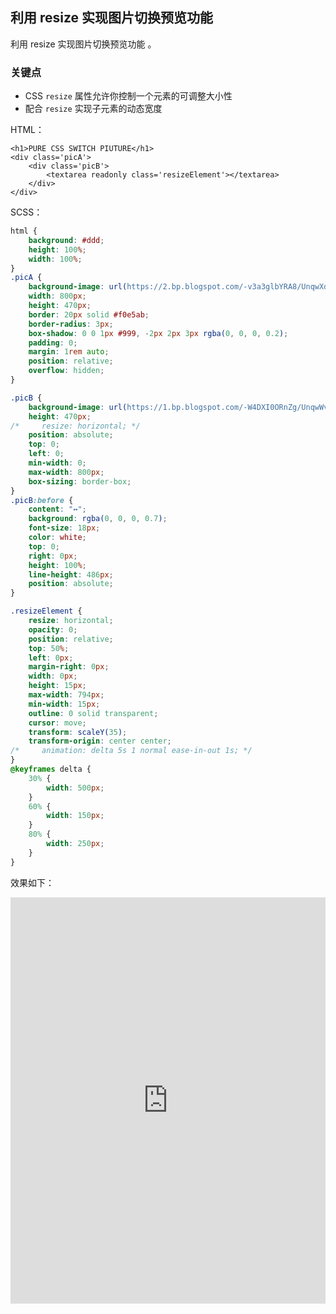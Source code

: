 ## 利用 resize 实现图片切换预览功能

利用 resize 实现图片切换预览功能 。

### 关键点

+ CSS `resize` 属性允许你控制一个元素的可调整大小性
+ 配合 `resize` 实现子元素的动态宽度

HTML：

```
<h1>PURE CSS SWITCH PIUTURE</h1>
<div class='picA'>
    <div class='picB'>
        <textarea readonly class='resizeElement'></textarea>
    </div>
</div>
```

SCSS：
```scss
html {
    background: #ddd;
    height: 100%;
    width: 100%;
}
.picA {
    background-image: url(https://2.bp.blogspot.com/-v3a3glbYRA8/UnqwXdlbwvI/AAAAAAAAHug/gNE9IhI2WSI/s1600/primavera-2.jpg);
    width: 800px;
    height: 470px;
    border: 20px solid #f0e5ab;
    border-radius: 3px;
    box-shadow: 0 0 1px #999, -2px 2px 3px rgba(0, 0, 0, 0.2);
    padding: 0;
    margin: 1rem auto;
    position: relative;
    overflow: hidden;
}

.picB {
    background-image: url(https://1.bp.blogspot.com/-W4DXI0ORnZg/UnqwWvUkTmI/AAAAAAAAHuY/vEsWcZBOCcI/s1600/oto%C3%B1o.jpg);
    height: 470px;
/*     resize: horizontal; */
    position: absolute;
    top: 0;
    left: 0;
    min-width: 0;
    max-width: 800px;
    box-sizing: border-box;
}
.picB:before {
    content: "↔";
    background: rgba(0, 0, 0, 0.7);
    font-size: 18px;
    color: white;
    top: 0;
    right: 0px;
    height: 100%;
    line-height: 486px;
    position: absolute;
}

.resizeElement {
    resize: horizontal;
    opacity: 0;
    position: relative;
    top: 50%;
    left: 0px;
    margin-right: 0px;
    width: 0px;
    height: 15px;
    max-width: 794px;
    min-width: 15px;
    outline: 0 solid transparent;
    cursor: move;
    transform: scaleY(35);
    transform-origin: center center;
/*     animation: delta 5s 1 normal ease-in-out 1s; */
}
@keyframes delta {
    30% {
        width: 500px;
    }
    60% {
        width: 150px;
    }
    80% {
        width: 250px;
    }
}
```

效果如下：

<iframe height="650" style="width: 100%;" scrolling="no" title="Image Swapping ↔ pure Css" src="https://codepen.io/Chokcoco/embed/bGqWJZL?default-tab=result&editable=true&theme-id=light" frameborder="no" loading="lazy" allowtransparency="true" allowfullscreen="true">
  See the Pen <a href="https://codepen.io/Chokcoco/pen/bGqWJZL">
  Image Swapping ↔ pure Css</a> by Chokcoco (<a href="https://codepen.io/Chokcoco">@Chokcoco</a>)
  on <a href="https://codepen.io">CodePen</a>.
</iframe>